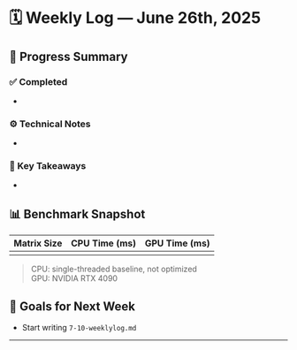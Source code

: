 # 🗓️ Weekly Log — June 26th, 2025

## 🚧 Progress Summary

### ✅ Completed

-

### ⚙️ Technical Notes

-

### 🧠 Key Takeaways

-

## 📊 Benchmark Snapshot

| Matrix Size | CPU Time (ms) | GPU Time (ms) |
|-------------|---------------|---------------|
|             |               |               |

> CPU: single-threaded baseline, not optimized  
> GPU: NVIDIA RTX 4090

## 🔭 Goals for Next Week

- Start writing `7-10-weeklylog.md`

---
